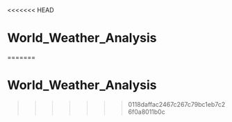 <<<<<<< HEAD
# World_Weather_Analysis
=======
# World_Weather_Analysis
>>>>>>> 0118daffac2467c267c79bc1eb7c26f0a8011b0c

